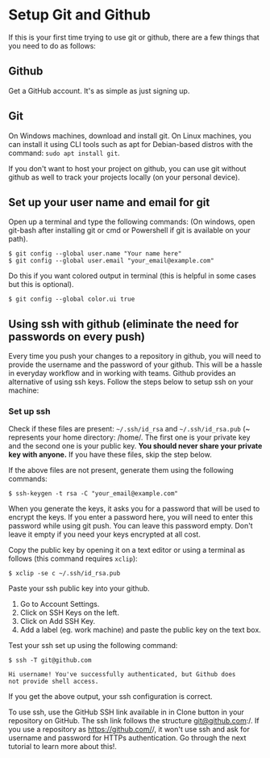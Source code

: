 # Setup Git and Github

If this is your first time trying to use git or github, there are a few things that you need to do as follows:

## Github

Get a GitHub account. It's as simple as just signing up.

## Git

On Windows machines, download and install git. On Linux machines, you can install it using CLI tools such as apt for Debian-based distros with the command: `sudo apt install git`.

If you don't want to host your project on github, you can use git without github as well to track your projects locally (on your personal device).

## Set up your user name and email for git

Open up a terminal and type the following commands: (On windows, open git-bash after installing git or cmd or Powershell if git is available on your path).

```
$ git config --global user.name "Your name here"
$ git config --global user.email "your_email@example.com"
```

Do this if you want colored output in terminal (this is helpful in some cases but this is optional).

```
$ git config --global color.ui true
```

## Using ssh with github (eliminate the need for passwords on every push)

Every time you push your changes to a repository in github, you will need to provide the username and the password of your github. This will be a hassle in everyday workflow and in working with teams. Github provides an alternative of using ssh keys. Follow the steps below to setup ssh on your machine:

### Set up ssh

Check if these files are present: `~/.ssh/id_rsa` and `~/.ssh/id_rsa.pub` (~ represents your home directory: /home/<username>. The first one is your private key and the second one is your public key. **You should never share your private key with anyone.** If you have these files, skip the step below.

If the above files are not present, generate them using the following commands:

```
$ ssh-keygen -t rsa -C "your_email@example.com"
```

When you generate the keys, it asks you for a password that will be used to encrypt the keys. If you enter a password here, you will need to enter this password while using git push. You can leave this password empty. Don't leave it empty if you need your keys encrypted at all cost.

Copy the public key by opening it on a text editor or using a terminal as follows (this command requires `xclip`):

```
$ xclip -se c ~/.ssh/id_rsa.pub
```

Paste your ssh public key into your github. 

1. Go to Account Settings. 
2. Click on SSH Keys on the left. 
3. Click on Add SSH Key. 
4. Add a label (eg. work machine) and paste the public key on the text box. 

Test your ssh set up using the following command:

```
$ ssh -T git@github.com

Hi username! You've successfully authenticated, but Github does
not provide shell access.
```

If you get the above output, your ssh configuration is correct.

To use ssh, use the GitHub SSH link available in in Clone button in your repository on GitHub. The ssh link follows the structure git@github.com:<username>/<repository>. If you use a repository as https://github.com/<username>/<repository>, it won't use ssh and ask for username and password for HTTPs authentication. Go through the next tutorial to learn more about this!.
